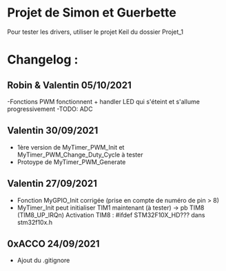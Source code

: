 # Projet de Simon et Guerbette

Pour tester les drivers, utiliser le projet Keil du dossier Projet_1 

# Changelog :

## Robin & Valentin 05/10/2021
-Fonctions PWM fonctionnent + handler LED qui s'éteint et s'allume progressivement
-TODO: ADC

## Valentin 30/09/2021
- 1ère version de MyTimer_PWM_Init et MyTimer_PWM_Change_Duty_Cycle à tester
- Protoype de MyTimer_PWM_Generate

## Valentin 27/09/2021
- Fonction MyGPIO_Init corrigée (prise en compte de numéro de pin > 8)
- MyTimer_Init peut initialiser TIM1 maintenant (à tester)
   -> pb TIM8 (TIM8_UP_IRQn) Activation TIM8 : #ifdef STM32F10X_HD??? dans stm32f10x.h


## 0xACCO 24/09/2021
- Ajout du .gitignore
